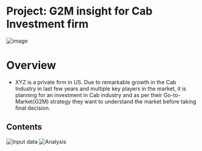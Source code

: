 # Project: G2M insight for Cab Investment firm

![image](https://user-images.githubusercontent.com/35038779/224539764-247ce784-745c-4a8a-bfc8-7b70190eaee0.png)


# Overview

- XYZ is a private firm in US. Due to remarkable growth in the Cab Industry in last few years and multiple key players in the market, it is planning for an investment in Cab industry and as per their Go-to-Market(G2M) strategy they want to understand the market before taking final decision.


## Contents

![Input data](https://github.com/LtvnSergey/Internship_Week_2_G2M-insight-for-Cab-Investment-firm/tree/main/data)
![Analysis](https://github.com/LtvnSergey/Internship_Week_2_G2M-insight-for-Cab-Investment-firm/blob/main/notebooks/week_2_g2m_insight.ipynb)
